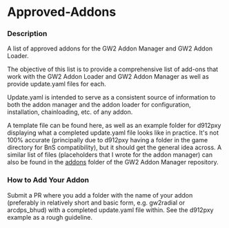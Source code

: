 # Approved-Addons
### Description

A list of approved addons for the GW2 Addon Manager and GW2 Addon Loader.

The objective of this list is to provide a comprehensive list of add-ons that work with the GW2 Addon Loader and GW2 Addon Manager as well as provide update.yaml files for each. 

Update.yaml is intended to serve as a consistent source of information to both the addon manager and the addon loader for configuration, installation, chainloading, etc. of any addon.

A template file can be found here, as well as an example folder for d912pxy displaying what a completed update.yaml file looks like in practice. It's not 100% accurate (principally due to d912pxy having a folder in the game directory for BnS compatibility), but it should get the general idea across. A similar list of files (placeholders that I wrote for the addon manager) can also be found in the [addons](https://github.com/fmmmlee/GW2-Addon-Manager/tree/master/application/GW2%20Addon%20Manager/Resources/Addons) folder of the GW2 Addon Manager repository.

### How to Add Your Addon

Submit a PR where you add a folder with the name of your addon (preferably in relatively short and basic form, e.g. gw2radial or arcdps_bhud) with a completed update.yaml file within. See the d912pxy example as a rough guideline.